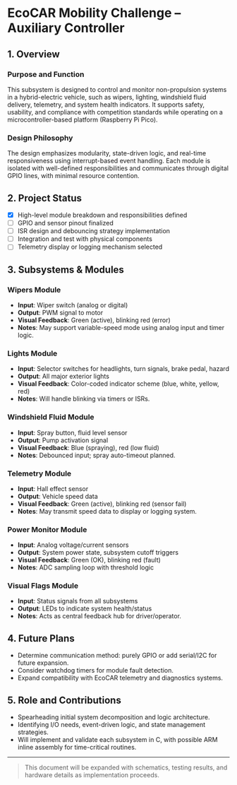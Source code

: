 # EcoCAR Mobility Challenge – Auxiliary Controller

## 1. Overview

### Purpose and Function
This subsystem is designed to control and monitor non-propulsion systems in a hybrid-electric vehicle, such as wipers, lighting, windshield fluid delivery, telemetry, and system health indicators. It supports safety, usability, and compliance with competition standards while operating on a microcontroller-based platform (Raspberry Pi Pico).

### Design Philosophy
The design emphasizes modularity, state-driven logic, and real-time responsiveness using interrupt-based event handling. Each module is isolated with well-defined responsibilities and communicates through digital GPIO lines, with minimal resource contention.

## 2. Project Status
- [x] High-level module breakdown and responsibilities defined
- [ ] GPIO and sensor pinout finalized
- [ ] ISR design and debouncing strategy implementation
- [ ] Integration and test with physical components
- [ ] Telemetry display or logging mechanism selected

## 3. Subsystems & Modules

### Wipers Module
- **Input**: Wiper switch (analog or digital)
- **Output**: PWM signal to motor
- **Visual Feedback**: Green (active), blinking red (error)
- **Notes**: May support variable-speed mode using analog input and timer logic.

### Lights Module
- **Input**: Selector switches for headlights, turn signals, brake pedal, hazard
- **Output**: All major exterior lights
- **Visual Feedback**: Color-coded indicator scheme (blue, white, yellow, red)
- **Notes**: Will handle blinking via timers or ISRs.

### Windshield Fluid Module
- **Input**: Spray button, fluid level sensor
- **Output**: Pump activation signal
- **Visual Feedback**: Blue (spraying), red (low fluid)
- **Notes**: Debounced input; spray auto-timeout planned.

### Telemetry Module
- **Input**: Hall effect sensor
- **Output**: Vehicle speed data
- **Visual Feedback**: Green (active), blinking red (sensor fail)
- **Notes**: May transmit speed data to display or logging system.

### Power Monitor Module
- **Input**: Analog voltage/current sensors
- **Output**: System power state, subsystem cutoff triggers
- **Visual Feedback**: Green (OK), blinking red (fault)
- **Notes**: ADC sampling loop with threshold logic

### Visual Flags Module
- **Input**: Status signals from all subsystems
- **Output**: LEDs to indicate system health/status
- **Notes**: Acts as central feedback hub for driver/operator.

## 4. Future Plans
- Determine communication method: purely GPIO or add serial/I2C for future expansion.
- Consider watchdog timers for module fault detection.
- Expand compatibility with EcoCAR telemetry and diagnostics systems.

## 5. Role and Contributions
- Spearheading initial system decomposition and logic architecture.
- Identifying I/O needs, event-driven logic, and state management strategies.
- Will implement and validate each subsystem in C, with possible ARM inline assembly for time-critical routines.

---

> This document will be expanded with schematics, testing results, and hardware details as implementation proceeds.
